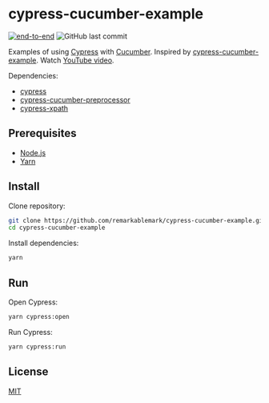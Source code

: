 # cypress-cucumber-example

[![end-to-end](https://github.com/remarkablemark/cypress-cucumber-example/actions/workflows/end-to-end.yml/badge.svg)](https://github.com/remarkablemark/cypress-cucumber-example/actions/workflows/end-to-end.yml)
![GitHub last commit](https://img.shields.io/github/last-commit/remarkablemark/cypress-cucumber-example)

Examples of using [Cypress](https://www.cypress.io/) with [Cucumber](https://cucumber.io/). Inspired by [cypress-cucumber-example](https://github.com/TheBrainFamily/cypress-cucumber-example). Watch [YouTube video](https://youtu.be/YV3qPvhJ-rg).

Dependencies:

- [cypress](https://www.npmjs.com/package/cypress)
- [cypress-cucumber-preprocessor](https://www.npmjs.com/package/cypress-cucumber-preprocessor)
- [cypress-xpath](https://www.npmjs.com/package/cypress-xpath)

## Prerequisites

- [Node.js](https://nodejs.org/)
- [Yarn](https://classic.yarnpkg.com/)

## Install

Clone repository:

```sh
git clone https://github.com/remarkablemark/cypress-cucumber-example.git
cd cypress-cucumber-example
```

Install dependencies:

```sh
yarn
```

## Run

Open Cypress:

```sh
yarn cypress:open
```

Run Cypress:

```sh
yarn cypress:run
```

## License

[MIT](LICENSE)
